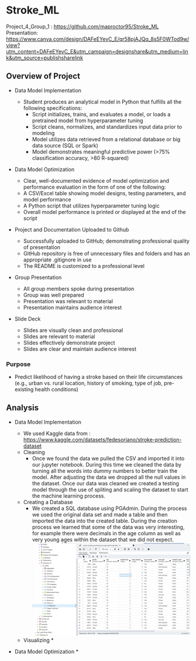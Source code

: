 # Stroke_ML
Project_4_Group_1 : https://github.com/maproctor95/Stroke_ML
Presentation: https://www.canva.com/design/DAFeEYevC_E/qr58pjAJQq_8s5F0WTod9w/view?utm_content=DAFeEYevC_E&utm_campaign=designshare&utm_medium=link&utm_source=publishsharelink
## Overview of Project
* Data Model Implementation
    * Student produces an analytical model in Python that fulfills all the following specifications:
        * Script initializes, trains, and evaluates a model, or loads a pretrained model from hyperparameter tuning
        * Script cleans, normalizes, and standardizes input data prior to modeling
        * Model utilizes data retrieved from a relational database or big data source (SQL or Spark)
        * Model demonstrates meaningful predictive power (>75% classification accuracy, >80 R-squared)
        
* Data Model Optimization
    * Clear, well-documented evidence of model optimization and performance evaluation in the form of one of the following:
    * A CSV/Excel table showing model designs, testing parameters, and model performance
    * A Python script that utilizes hyperparameter tuning logic
    * Overall model performance is printed or displayed at the end of the script

* Project and Documentation Uploaded to Github
    * Successfully uploaded to GitHub; demonstrating professional quality of presentation
    * GitHub repository is free of unnecessary files and folders and has an appropriate .gitignore in use
    * The README is customized to a professional level
    
* Group Presentation 
    * All group members spoke during presentation
    * Group was well prepared
    * Presentation was relevant to material
    * Presentation maintains audience interest

* Slide Deck
    * Slides are visually clean and professional
    * Slides are relevant to material
    * Slides effectively demonstrate project
    * Slides are clear and maintain audience interest
    
### Purpose
   
* Predict likelihood of having a stroke based on their life circumstances (e.g., urban vs. rural location, history of smoking, type of job, pre-existing health conditions)

## Analysis

* Data Model Implementation
    * We used Kaggle data from : https://www.kaggle.com/datasets/fedesoriano/stroke-prediction-dataset 
    * Cleaning
        * Once we found the data we pulled the CSV and imported it into our jupyter notebook. During this time we cleaned the data by turning all the words into dummy numbers to better train the model. After adjusting the data we dropped all the null values in the dataset. Once our data was cleaned we created a testing model through the use of spliting and scaling the dataset to start the machine learning process.
    * Creating a Database
        * We created a SQL database using PGAdmin. During the process we used the original data set and made a table and then imported the data into the created table. During the creation process we learned that some of the data was very interesting, for example there were decimals in the age column as well as very young ages within the dataset that we did not expect.
    ![1](Images/SQL.png)
    * Visualizing
        * 
     
* Data Model Optimization
    * 

